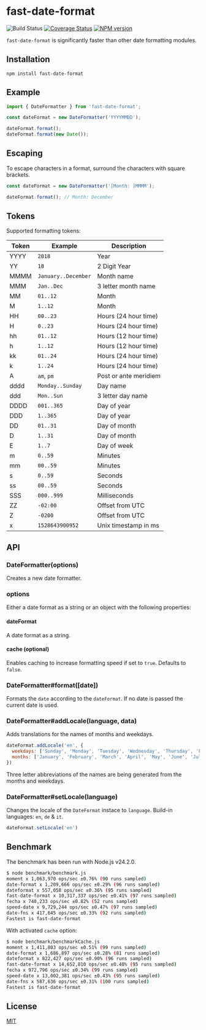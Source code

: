 # fast-date-format

![Build Status](https://github.com/SerayaEryn/fast-date-format/workflows/ci/badge.svg)
[![Coverage Status](https://coveralls.io/repos/github/SerayaEryn/fast-date-format/badge.svg?branch=master)](https://coveralls.io/github/SerayaEryn/fast-date-format?branch=master)
[![NPM version](https://img.shields.io/npm/v/fast-date-format.svg?style=flat)](https://www.npmjs.com/package/fast-date-format)

`fast-date-format` is significantly faster than other date formatting modules. 

## Installation
```
npm install fast-date-format
```
## Example

```js
import { DateFormatter } from 'fast-date-format';

const dateFormat = new DateFormatter('YYYYMMDD');

dateFormat.format();
dateFormat.format(new Date());
```

## Escaping

To escape characters in a format, surround the characters with square brackets.

```js
const dateFormat = new DateFormatter('[Month: ]MMMM');

dateFormat.format(); // Month: December
```

## Tokens

Supported formatting tokens:

| Token         | Example	           | Description           |
| ------------- | ------------------ |---------------------- |
| YYYY          | `2018`             | Year                  |
| YY            | `18`               | 2 Digit Year          |
| MMMM          | `January..December`| Month name            |
| MMM           | `Jan..Dec`         | 3 letter month name   |
| MM            | `01..12`           | Month                 |
| M             | `1..12`            | Month                 |
| HH            | `00..23`           | Hours (24 hour time)  |
| H             | `0..23`            | Hours (24 hour time)  |
| hh            | `01..12`           | Hours (12 hour time)  |
| h             | `1..12`            | Hours (12 hour time)  |
| kk            | `01..24`           | Hours (24 hour time)  |
| k             | `1..24`            | Hours (24 hour time)  |
| A             | `am`, `pm`         | Post or ante meridiem |
| dddd          | `Monday..Sunday`   | Day name              |
| ddd           | `Mon..Sun`         | 3 letter day name    |
| DDDD          | `001..365`         | Day of year          |
| DDD           | `1..365`           | Day of year          |
| DD            | `01..31`           | Day of month         |
| D             | `1..31`            | Day of month         |
| E             | `1..7`             | Day of week          |
| m             | `0..59`            | Minutes              |
| mm            | `00..59`           | Minutes              |
| s             | `0..59`            | Seconds              |
| ss            | `00..59`           | Seconds              |
| SSS           | `000..999`         | Milliseconds         |
| ZZ            | `-02:00`           | Offset from UTC      |
| Z             | `-0200`            | Offset from UTC      |
| x             | `1528643900952`    | Unix timestamp in ms |

## API

### DateFormatter(options)

Creates a new date formatter.

### options

Either a date format as a string or an object with the following properties:

#### dateFormat

A date format as a string.

#### cache (optional)

Enables caching to increase formatting speed if set to `true`. Defaults to `false`.

### DateFormatter#format([date])

Formats the `date` according to the `dateFormat`. If no date is passed the current date is used.

### DateFormatter#addLocale(language, data)

Adds translations for the names of months and weekdays. 

```js
dateFormat.addLocale('en', {
  weekdays: ['Sunday', 'Monday', 'Tuesday', 'Wednesday', 'Thursday', 'Friday', 'Saturday'],
  months: ['January', 'February', 'March', 'April', 'May', 'June', 'July', 'August', 'September', 'October', 'November', 'December']
})
```
Three letter abbreviations of the names are being generated from the months and weekdays.

### DateFormatter#setLocale(language)

Changes the locale of the `DateFormat` instace to `language`. Build-in languages: `en`, `de` & `it`.

```js
dateFormat.setLocale('en')
```

## Benchmark

The benchmark has been run with Node.js v24.2.0.

```bash
$ node benchmark/benchmark.js
moment x 1,063,970 ops/sec ±0.76% (90 runs sampled)
date-format x 1,209,666 ops/sec ±0.29% (96 runs sampled)
dateformat x 557,058 ops/sec ±0.36% (95 runs sampled)
fast-date-format x 10,317,337 ops/sec ±0.41% (97 runs sampled)
fecha x 740,233 ops/sec ±0.82% (52 runs sampled)
speed-date x 9,729,244 ops/sec ±0.47% (97 runs sampled)
date-fns x 417,645 ops/sec ±0.33% (92 runs sampled)
Fastest is fast-date-format
```

With activated `cache` option:

```bash
$ node benchmark/benchmarkCache.js
moment x 1,411,803 ops/sec ±0.51% (99 runs sampled)
date-format x 1,686,897 ops/sec ±0.28% (81 runs sampled)
dateformat x 822,427 ops/sec ±0.90% (96 runs sampled)
fast-date-format x 14,652,810 ops/sec ±0.40% (95 runs sampled)
fecha x 972,796 ops/sec ±0.34% (99 runs sampled)
speed-date x 13,002,381 ops/sec ±0.43% (95 runs sampled)
date-fns x 587,636 ops/sec ±0.31% (100 runs sampled)
Fastest is fast-date-format
```

## License

[MIT](./LICENSE)
